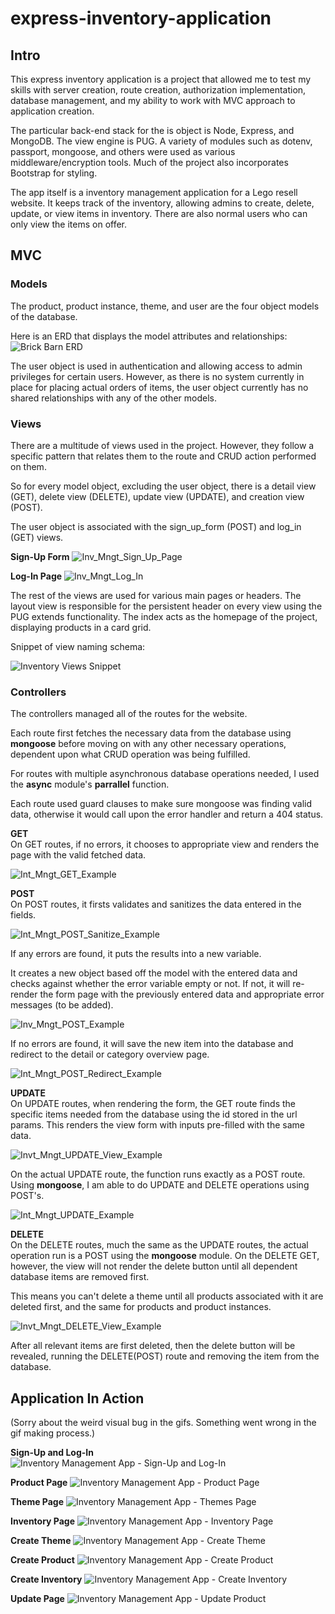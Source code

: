 # express-inventory-application

## Intro

This express inventory application is a project that allowed me to test my skills with server creation, route creation, authorization implementation, database management, and my ability to work with MVC approach to application creation.

The particular back-end stack for the is object is Node, Express, and MongoDB. The view engine is PUG. A variety of modules such as dotenv, passport, mongoose, and others were used as various middleware/encryption tools. Much of the project also incorporates Bootstrap for styling.

The app itself is a inventory management application for a Lego resell website. It keeps track of the inventory, allowing admins to create, delete, update, or view items in inventory. There are also normal users who can only view the items on offer.

## MVC

### Models

The product, product instance, theme, and user are the four object models of the database.

Here is an ERD that displays the model attributes and relationships:
![Brick Barn ERD](https://user-images.githubusercontent.com/96889143/229981236-353eec0e-92f2-4421-95d6-470914587aa8.png)

The user object is used in authentication and allowing access to admin privileges for certain users. However, as there is no system currently in place for placing actual orders of items, the user object currently has no shared relationships with any of the other models. 

### Views

There are a multitude of views used in the project. However, they follow a specific pattern that relates them to the route and CRUD action performed on them. 

So for every model object, excluding the user object, there is a detail view (GET), delete view (DELETE), update view (UPDATE), and creation view (POST). 

The user object is associated with the sign_up_form (POST) and log_in (GET) views.

**Sign-Up Form**
![Inv_Mngt_Sign_Up_Page](https://user-images.githubusercontent.com/96889143/230823097-c8b12686-a57f-46d0-9fda-662a599bef8e.png)

**Log-In Page**
![Inv_Mngt_Log_In](https://user-images.githubusercontent.com/96889143/230823281-3f1f1a62-cf54-4346-b3d5-45d72af92d67.png)


The rest of the views are used for various main pages or headers. The layout view is responsible for the persistent header on every view using the PUG extends functionality. The index acts as the homepage of the project, displaying products in a card grid.

Snippet of view naming schema:

![Inventory Views Snippet](https://user-images.githubusercontent.com/96889143/229982410-d96ba621-a3a2-47a7-80a0-fab85e534426.png)

### Controllers

The controllers managed all of the routes for the website. 

Each route first fetches the necessary data from the database using **mongoose** before moving on with any other necessary operations, dependent upon what CRUD operation was being fulfilled.

For routes with multiple asynchronous database operations needed, I used the **async** module's **parrallel** function.

Each route used guard clauses to make sure mongoose was finding valid data, otherwise it would call upon the error handler and return a 404 status. 

**GET**  
On GET routes, if no errors, it chooses to appropriate view and renders the page with the valid fetched data.

![Int_Mngt_GET_Example](https://user-images.githubusercontent.com/96889143/230824972-b3c973f6-4052-42fc-bdd5-b904bf7616a1.png)


**POST**  
On POST routes, it firsts validates and sanitizes the data entered in the fields. 

![Int_Mngt_POST_Sanitize_Example](https://user-images.githubusercontent.com/96889143/230825053-5bfa6e36-2573-4028-976b-378d18d0542a.png)


If any errors are found, it puts the results into a new variable. 

It creates a new object based off the model with the entered data and checks against whether the error variable empty or not. If not, it will re-render the form page with the previously entered data and appropriate error messages (to be added).

![Inv_Mngt_POST_Example](https://user-images.githubusercontent.com/96889143/230824630-f29bb6f1-9169-4259-a369-991e68c8a0a4.png)


If no errors are found, it will save the new item into the database and redirect to the detail or category overview page.

![Int_Mngt_POST_Redirect_Example](https://user-images.githubusercontent.com/96889143/230824745-98a53a27-93a2-45b2-a56b-27ffc6c9cb60.png)

**UPDATE**  
On UPDATE routes, when rendering the form, the GET route finds the specific items needed from the database using the id stored in the url params. This renders the view form with inputs pre-filled with the same data.

![Invt_Mngt_UPDATE_View_Example](https://user-images.githubusercontent.com/96889143/230827124-1b8cd89a-84d5-438f-b906-9f51beff13ff.png)

On the actual UPDATE route, the function runs exactly as a POST route. Using **mongoose**, I am able to do UPDATE and DELETE operations using POST's.

 ![Int_Mngt_UPDATE_Example](https://user-images.githubusercontent.com/96889143/230825916-34ecaf6b-c2ed-4413-984d-b812f7275a1a.png)
 
 **DELETE**  
 On the DELETE routes, much the same as the UPDATE routes, the actual operation run is  a POST using the **mongoose** module. On the DELETE GET, however, the view will not render the delete button until all dependent database items are removed first. 
 
 This means you can't delete a theme until all products associated with it are deleted first, and the same for products and product instances.
 
![Invt_Mngt_DELETE_View_Example](https://user-images.githubusercontent.com/96889143/230826808-79feb72d-ff91-45d6-9a9f-958f280270a6.png)

After all relevant items are first deleted, then the delete button will be revealed, running the DELETE(POST) route and removing the item from the database.

## Application In Action
(Sorry about the weird visual bug in the gifs. Something went wrong in the gif making process.)

**Sign-Up and Log-In**  
![Inventory Management App - Sign-Up and Log-In](https://user-images.githubusercontent.com/96889143/230831084-c759dbae-f3dd-418d-86d4-b6e71a990da8.gif)

**Product Page**
![Inventory Management App - Product Page](https://user-images.githubusercontent.com/96889143/230831192-80df4478-c4fd-465f-80c9-83873e23f245.gif)

**Theme Page**
![Inventory Management App - Themes Page](https://user-images.githubusercontent.com/96889143/230831212-265a4cac-36fc-42ef-902d-d7275c345edd.gif)

**Inventory Page**
![Inventory Management App - Inventory Page](https://user-images.githubusercontent.com/96889143/230831234-a71a2b85-41a0-42ce-85aa-b4fba335445c.gif)

**Create Theme**
![Inventory Management App - Create Theme](https://user-images.githubusercontent.com/96889143/230831746-59c42d85-f2b1-4924-a8d0-7cbed89e523f.gif)

**Create Product**
![Inventory Management App - Create Product](https://user-images.githubusercontent.com/96889143/230831755-6437f84e-69d4-4521-951b-b42ba9ebd243.gif)

**Create Inventory**
![Inventory Management App - Create Inventory](https://user-images.githubusercontent.com/96889143/230831760-46dabc22-165e-48eb-afb8-a9727e13b095.gif)

**Update Page**
![Inventory Management App - Update Product](https://user-images.githubusercontent.com/96889143/230831789-b6d35bae-00ae-4d49-83b8-637aff9f5c4e.gif)
